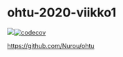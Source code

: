 # ohtu-2020-viikko1

![](https://github.com/Nurou/ohtu-2020-viikko1/workflows/Java%20CI%20with%20Gradle/badge.svg)[![codecov](https://codecov.io/gh/Nurou/ohtu-2020-viikko1/branch/main/graph/badge.svg?token=KBMHMKIALN)](undefined)


https://github.com/Nurou/ohtu
